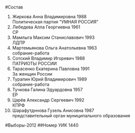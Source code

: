 #Состав
1. Жиркова Анна Владимировна 1988   
    Политическая партия "УМНАЯ РОССИЯ"
2. Лебедева Алла Георгиевна 1961   
    СР
3. Мамлыга Максим Станиславович 1993   
    ЛДПР
4. Мартемьянова Ольга Анатольевна 1963   
    собрание-работа
5. Сотский Владимир Игоревич 1988   
    ПАТРИОТЫ РОССИИ
6. Тарасенко Екатерина Павловна 1991   
    За женщин России
7. Турапин Юрий Владимирович 1989   
    собрание-работа
8. Тучкова Галина Эдуардовна 1957   
    ЕР
9. Царёв Александр Сергеевич 1992   
    КПРФ
10. Шарафутдннова Гузель Анисовна 1987   
    представительный орган муниципального образования

#Выборы-2012
##Номер УИК
1440